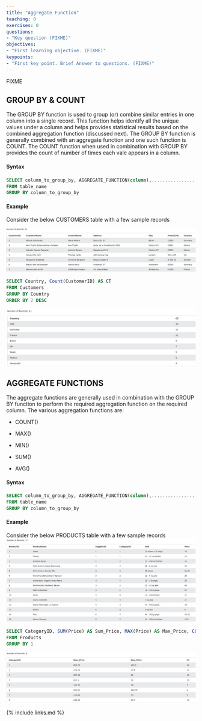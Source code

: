 ```yaml
---
title: "Aggregate Function"
teaching: 0
exercises: 0
questions:
- "Key question (FIXME)"
objectives:
- "First learning objective. (FIXME)"
keypoints:
- "First key point. Brief Answer to questions. (FIXME)"
---
```

FIXME

## GROUP BY & COUNT

The GROUP BY function is used to group (or) combine similar entries in one column into a  single  record.  This  function  helps  identify  all  the  unique  values  under  a  column  and  helps provides  statistical  results  based  on  the  combined  aggregation  function  (discussed  next).  The GROUP BY function is generally combined with an aggregate function and one such function is COUNT. The COUNT function when used in combination with GROUP BY provides the count of number of times each vale appears in a column.

#### Syntax
```sql
SELECT column_to_group_by, AGGREGATE_FUNCTION(column),...................
FROM table_name
GROUP BY column_to_group_by
```

#### Example
Consider the below CUSTOMERS table with a few sample records

![AF1](../fig/AF1.jpg)

```sql
SELECT Country, Count(CustomerID) AS CT
FROM Customers
GROUP BY Country
ORDER BY 2 DESC
```
![AF2](../fig/AF2.jpg)

## AGGREGATE FUNCTIONS

The aggregate functions are generally used in combination with the GROUP BY function to perform the required aggregation function on the required column. The various aggregation functions are:

* COUNT()

* MAX()

* MIN()

* SUM()

* AVG()

#### Syntax
```sql
SELECT column_to_group_by, AGGREGATE_FUNCTION(column),...................
FROM table_name
GROUP BY column_to_group_by
```
#### Example
Consider the below PRODUCTS table with a few sample records
![AF3](../fig/AF3.jpg)

```sql
SELECT CategoryID, SUM(Price) AS Sum_Price, MAX(Price) AS Max_Price, COUNT(Price) as CT
FROM Products
GROUP BY 1
```
![AF4](../fig/AF4.jpg)



{% include links.md %}
